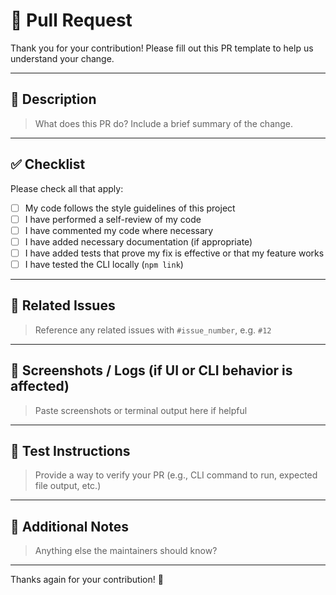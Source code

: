 # 🚀 Pull Request

Thank you for your contribution! Please fill out this PR template to help us understand your change.

---

## 📄 Description

> What does this PR do? Include a brief summary of the change.

<!-- Replace this with your description -->

---

## ✅ Checklist

Please check all that apply:

- [ ] My code follows the style guidelines of this project
- [ ] I have performed a self-review of my code
- [ ] I have commented my code where necessary
- [ ] I have added necessary documentation (if appropriate)
- [ ] I have added tests that prove my fix is effective or that my feature works
- [ ] I have tested the CLI locally (`npm link`)

---

## 🔄 Related Issues

> Reference any related issues with `#issue_number`, e.g. `#12`

---

## 📸 Screenshots / Logs (if UI or CLI behavior is affected)

> Paste screenshots or terminal output here if helpful

---

## 🧪 Test Instructions

> Provide a way to verify your PR (e.g., CLI command to run, expected file output, etc.)

---

## 💬 Additional Notes

> Anything else the maintainers should know?

---

Thanks again for your contribution! 🎉
